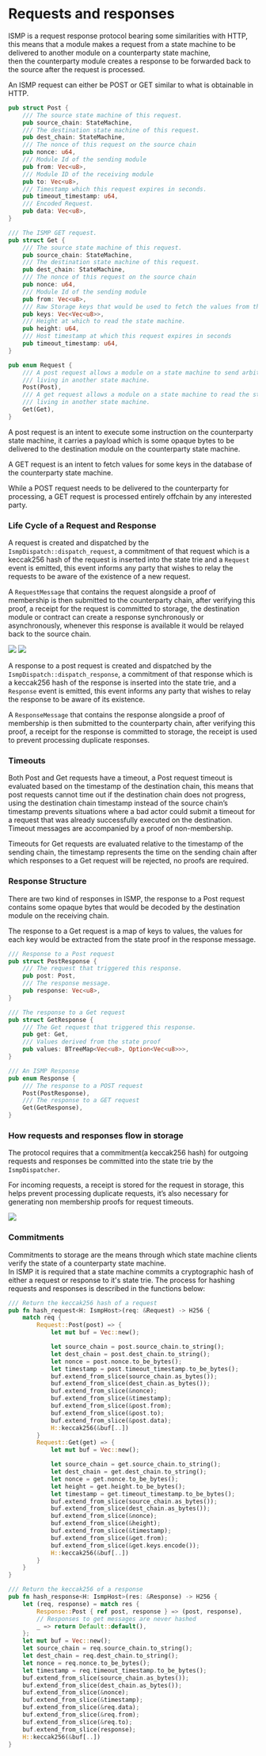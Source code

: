 # Requests and responses

ISMP is a request response protocol bearing some similarities with HTTP, this means that a module makes a
request from a state machine to be delivered to another module on a counterparty state machine,  
then the counterparty module creates a response to be forwarded back to the source after the request is processed.

An ISMP request can either be POST or GET similar to what is obtainable in HTTP.

```rust
pub struct Post {
    /// The source state machine of this request.
    pub source_chain: StateMachine,
    /// The destination state machine of this request.
    pub dest_chain: StateMachine,
    /// The nonce of this request on the source chain
    pub nonce: u64,
    /// Module Id of the sending module
    pub from: Vec<u8>,
    /// Module ID of the receiving module
    pub to: Vec<u8>,
    /// Timestamp which this request expires in seconds.
    pub timeout_timestamp: u64,
    /// Encoded Request.
    pub data: Vec<u8>,
}

/// The ISMP GET request.
pub struct Get {
    /// The source state machine of this request.
    pub source_chain: StateMachine,
    /// The destination state machine of this request.
    pub dest_chain: StateMachine,
    /// The nonce of this request on the source chain
    pub nonce: u64,
    /// Module Id of the sending module
    pub from: Vec<u8>,
    /// Raw Storage keys that would be used to fetch the values from the counterparty
    pub keys: Vec<Vec<u8>>,
    /// Height at which to read the state machine.
    pub height: u64,
    /// Host timestamp at which this request expires in seconds
    pub timeout_timestamp: u64,
}

pub enum Request {
    /// A post request allows a module on a state machine to send arbitrary bytes to another module
    /// living in another state machine.
    Post(Post),
    /// A get request allows a module on a state machine to read the storage of another module
    /// living in another state machine.
    Get(Get),
}
```

A post request is an intent to execute some instruction on the counterparty state machine, it carries a payload which is
some opaque bytes to be delivered to the destination module on the counterparty state machine.

A GET request is an intent to fetch values for some keys in the database of the counterparty state machine.

While a POST request needs to be delivered to the counterparty for processing, a GET request is processed entirely
offchain by any interested party.

### Life Cycle of a Request and Response

A request is created and dispatched by the `IsmpDispatch::dispatch_request`, a commitment of that
request which is a keccak256 hash of the request is inserted into the state trie and a `Request` event is emitted, this
event informs any party that wishes to relay the requests to be aware of the existence of a new request.

A `RequestMessage` that contains the request alongside a proof of membership is then submitted to the counterparty
chain, after verifying this proof, a receipt for the request is committed to storage, the destination
module or contract can create a response synchronously or asynchronously, whenever this response is available it would
be relayed back to the source chain.

![](./assets/ismp_request.drawio.png)
![](./assets/get_request.drawio.png)

A response to a post request is created and dispatched by the `IsmpDispatch::dispatch_response`, a
commitment of that response which is a keccak256 hash of the response is inserted into the state trie, and a `Response`
event is emitted, this event informs any party that wishes to relay the response to be aware of its existence.

A `ResponseMessage` that contains the response alongside a proof of membership is then submitted to the counterparty
chain, after verifying this proof, a receipt for the response is committed to storage, the receipt is used to prevent
processing duplicate responses.

### Timeouts

Both Post and Get requests have a timeout, a Post request timeout is evaluated based on the timestamp of the destination
chain, this means that post requests cannot time out if the destination chain does not progress, using the destination
chain timestamp instead of the source chain’s timestamp prevents situations where a bad actor could submit a timeout for
a request that was already successfully executed on the destination. Timeout messages are accompanied by a proof of
non-membership.

Timeouts for Get requests are evaluated relative to the timestamp of the sending chain, the timestamp represents the
time on the sending chain after which responses to a Get request will be rejected, no proofs are required.

### Response Structure

There are two kind of responses in ISMP, the response to a Post request contains some opaque bytes that would be decoded
by the destination module on the receiving chain.

The response to a Get request is a map of keys to values, the values for each key would be extracted from
the state proof in the response message.

```rust
/// Response to a Post request
pub struct PostResponse {
    /// The request that triggered this response.
    pub post: Post,
    /// The response message.
    pub response: Vec<u8>,
}

/// The response to a Get request
pub struct GetResponse {
    /// The Get request that triggered this response.
    pub get: Get,
    /// Values derived from the state proof
    pub values: BTreeMap<Vec<u8>, Option<Vec<u8>>>,
}

/// An ISMP Response
pub enum Response {
    /// The response to a POST request
    Post(PostResponse),
    /// The response to a GET request
    Get(GetResponse),
}

```

### How requests and responses flow in storage

The protocol requires that a commitment(a keccak256 hash) for outgoing requests and responses be committed into the
state trie by the `IsmpDispatcher`.

For incoming requests, a receipt is stored for the request in storage, this helps prevent processing duplicate
requests, it’s also necessary for generating non membership proofs for request timeouts.

![](./assets/storage_layout.drawio.png)

### Commitments

Commitments to storage are the means through which state machine clients verify the state of a counterparty state
machine.  
In ISMP it is required that a state machine commits a cryptographic hash of either a request or response to it's state
trie.
The process for hashing requests and responses is described in the functions below:

```rust
/// Return the keccak256 hash of a request
pub fn hash_request<H: IsmpHost>(req: &Request) -> H256 {
    match req {
        Request::Post(post) => {
            let mut buf = Vec::new();

            let source_chain = post.source_chain.to_string();
            let dest_chain = post.dest_chain.to_string();
            let nonce = post.nonce.to_be_bytes();
            let timestamp = post.timeout_timestamp.to_be_bytes();
            buf.extend_from_slice(source_chain.as_bytes());
            buf.extend_from_slice(dest_chain.as_bytes());
            buf.extend_from_slice(&nonce);
            buf.extend_from_slice(&timestamp);
            buf.extend_from_slice(&post.from);
            buf.extend_from_slice(&post.to);
            buf.extend_from_slice(&post.data);
            H::keccak256(&buf[..])
        }
        Request::Get(get) => {
            let mut buf = Vec::new();

            let source_chain = get.source_chain.to_string();
            let dest_chain = get.dest_chain.to_string();
            let nonce = get.nonce.to_be_bytes();
            let height = get.height.to_be_bytes();
            let timestamp = get.timeout_timestamp.to_be_bytes();
            buf.extend_from_slice(source_chain.as_bytes());
            buf.extend_from_slice(dest_chain.as_bytes());
            buf.extend_from_slice(&nonce);
            buf.extend_from_slice(&height);
            buf.extend_from_slice(&timestamp);
            buf.extend_from_slice(&get.from);
            buf.extend_from_slice(&get.keys.encode());
            H::keccak256(&buf[..])
        }
    }
}

/// Return the keccak256 of a response
pub fn hash_response<H: IsmpHost>(res: &Response) -> H256 {
    let (req, response) = match res {
        Response::Post { ref post, response } => (post, response),
        // Responses to get messages are never hashed
        _ => return Default::default(),
    };
    let mut buf = Vec::new();
    let source_chain = req.source_chain.to_string();
    let dest_chain = req.dest_chain.to_string();
    let nonce = req.nonce.to_be_bytes();
    let timestamp = req.timeout_timestamp.to_be_bytes();
    buf.extend_from_slice(source_chain.as_bytes());
    buf.extend_from_slice(dest_chain.as_bytes());
    buf.extend_from_slice(&nonce);
    buf.extend_from_slice(&timestamp);
    buf.extend_from_slice(&req.data);
    buf.extend_from_slice(&req.from);
    buf.extend_from_slice(&req.to);
    buf.extend_from_slice(response);
    H::keccak256(&buf[..])
}
```
